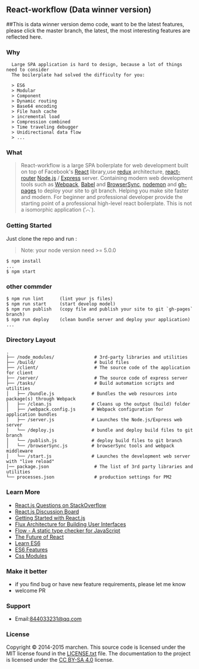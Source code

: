 ## React-workflow (Data winner version)

##This is data winner version demo code, want to be the latest features, please click the master branch, the latest, the most interesting features are reflected here.

### Why
```
  Large SPA application is hard to design, because a lot of things need to consider
  The boilerplate had solved the difficulty for you:
  
  > ES6
  > Modular
  > Component
  > Dynamic routing
  > Base64 encoding
  > File hash cache
  > incremental load
  > Compression combined
  > Time traveling debugger
  > Unidirectional data flow
  > ...
```

### What
> React-workflow is a large SPA
> boilerplate for web development built on top of Facebook's
> [React](https://facebook.github.io/react/) library,use
> [redux](https://github.com/rackt/redux) architecture,
> [react-router]()
> [Node.js](https://nodejs.org/) / [Express](http://expressjs.com/) server.
> Containing modern web development tools such as [Webpack](http://webpack.github.io/),
> [Babel](http://babeljs.io/) and [BrowserSync](http://www.browsersync.io/),
> [nodemon](https://github.com/remy/nodemon) and
> [gh-pages](https://github.com/tschaub/gh-pages) to deploy your site to git branch.
> Helping you make site faster and modern. 
> For beginner and professional developer provide the starting point of a professional high-level react boilerplate.
> This is not a isomorphic application (′⌒`).

### Getting Started

Just clone the repo and run :

> Note: your node version need >= 5.0.0

```shell
$ npm install
...
$ npm start
```

### other commder

```shell
$ npm run lint      (lint your js files)
$ npm run start     (start develop model)
$ npm run publish   (copy file and publish your site to git `gh-pages` branch)
$ npm run deploy    (clean bundle server and deploy your application)
...
```


### Directory Layout

```
.
├── /node_modules/               # 3rd-party libraries and utilities
├── /build/                      # build files
├── /client/                     # The source code of the application for client
├── /server/                     # The source code of express server
├── /tasks/                      # Build automation scripts and utilities
│   ├── /bundle.js              # Bundles the web resources into package(s) through Webpack
│   ├── /clean.js               # Cleans up the output (build) folder
│   ├── /webpack.config.js      # Webpack configuration for application bundles
│   ├── /server.js              # Launches the Node.js/Express web server
│   └── /deploy.js              # bundle and deploy build files to git branch
│   └── /publish.js             # deploy build files to git branch
│   └── /browserSync.js         # browserSync tools and webpack middleware
│   └── /start.js               # Launches the development web server with "live reload"
│── package.json                 # The list of 3rd party libraries and utilities
└── processes.json               # production settings for PM2
```


### Learn More

  * [React.js Questions on StackOverflow](http://stackoverflow.com/questions/tagged/reactjs)
  * [React.js Discussion Board](https://discuss.reactjs.org/)
  * [Getting Started with React.js](http://facebook.github.io/react/)
  * [Flux Architecture for Building User Interfaces](http://facebook.github.io/flux/)
  * [Flow - A static type checker for JavaScript](http://flowtype.org/)
  * [The Future of React](https://github.com/reactjs/react-future)
  * [Learn ES6](https://babeljs.io/docs/learn-es6/)
  * [ES6 Features](https://github.com/lukehoban/es6features#readme)
  * [Css Modules](https://github.com/css-modules/css-modules)
  
### Make it better
  * if you find bug or have new feature requirements, please let me know
  * welcome PR

### Support

  * Email:844033231@qq.com

### License

Copyright © 2014-2015 marchen. This source code is licensed under the MIT
license found in the [LICENSE.txt](https://github.com/chen844033231/react-workflow/blob/master/LICENSE.txt)
file. The documentation to the project is licensed under the
[CC BY-SA 4.0](http://creativecommons.org/licenses/by-sa/4.0/) license.
